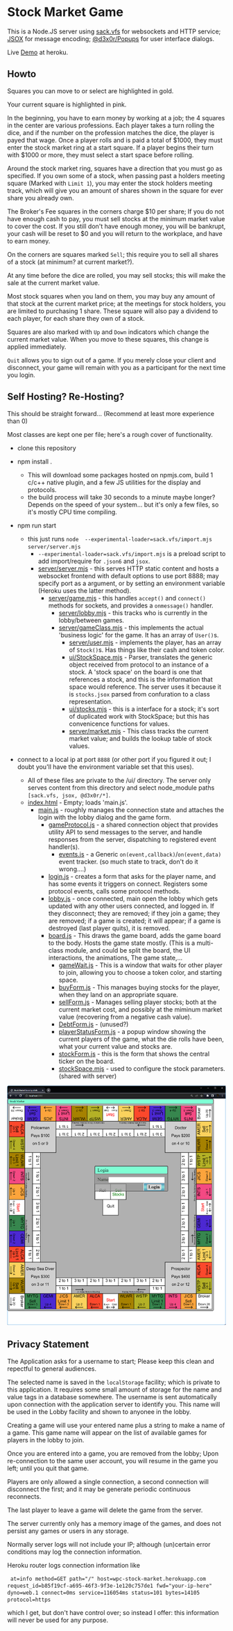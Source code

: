 
# Stock Market Game

This is a Node.JS server using [sack.vfs](https://github.com/d3x0r/sack.vfs) for websockets and HTTP service; [JSOX](https://github.com/d3x0r/jsox) for message encoding; 
[@d3x0r/Popups](https://github.com/d3x0r/popups) for user interface dialogs.

Live [Demo](https://wpc-stock-market.herokuapp.com) at heroku.

## Howto

Squares you can move to or select are highlighted in gold.

Your current square is highlighted in pink.

In the beginning, you have to earn money by working at a job; the 4 squares in the center are various professions.  Each player takes a turn rolling the dice, and if
the number on the profession matches the dice, the player is payed that wage.  Once a player rolls and is paid a total of $1000, they must enter the stock market ring at a start square.
If a player begins their turn with $1000 or more, they must select a start space before rolling.

Around the stock market ring, squares have a direction that you must go as specified.  If you own some of a stock, when passing past a holders meeting square (Marked with `Limit 1`), you
may enter the stock holders meeting track, which will give you an amount of shares shown in the square for ever share you already own.

The Broker's Fee squares in the corners charge $10 per share; If you do not have enough cash to pay, you must sell stocks at the minimum market value to cover the cost.  If you still don't have 
enough money, you will be bankrupt, your cash will be reset to $0 and you will return to the workplace, and have to earn money.

On the corners are squares marked `Sell`; this require you to sell all shares of a stock (at minimum? at current market?).

At any time before the dice are rolled, you may sell stocks; this will make the sale at the current market value.

Most stock squares when you land on them, you may buy any amount of that stock at the current market price; at the meetings for stock holders, you are limited to purchasing 1 share.  These square will
also pay a dividend to each player, for each share they own of a stock.

Squares are also marked with `Up` and `Down` indicators which change the current market value.  When you move to these squares, this change is applied immediately.

`Quit` allows you to sign out of a game.  If you merely close your client and disconnect, your game will remain with you as a participant for the next time you login.

## Self Hosting?  Re-Hosting?

This should be straight forward... (Recommend at least more experience than 0)

Most classes are kept one per file; here's a rough cover of functionality.

- clone this repository
- npm install .
  - This will download some packages hosted on npmjs.com, build 1 c/c++ native plugin, and a few JS utilities for the display and protocols.
  - the build process will take 30 seconds to a minute maybe longer?  Depends on the speed of your system... but it's only a few files, so it's mostly CPU time compiling.
- npm run start
  - this just runs `node  --experimental-loader=sack.vfs/import.mjs  server/server.mjs` 
    - `--experimental-loader=sack.vfs/import.mjs` is a preload script to add import/require for `.json6` and `jsox`.
    - [server/server.mjs](server/server.mjs) - this serves HTTP static content and hosts a websocket frontend with default options to use port 8888; may specify port as a argument, or by setting an environment variable (Heroku uses the latter method).
       - [server/game.mjs](server/game.mjs) - this handles `accept()` and `connect()` methods for sockets, and provides a `onmessage()` handler.
         - [server/lobby.mjs](server/lobby.mjs) - this tracks who is currently in the lobby/between games.
         - [server/gameClass.mjs](server/gameClass.mjs) - this implements the actual 'business logic' for the game.  It has an array of `User()`s.
           - [server/user.mjs](server/user.mjs) - implements the player, has an array of `Stock()`s.  Has things like their cash and token color.
           - [ui/StockSpace.mjs](ui/stuckSpace.mjs) - Parser, translates the generic object received from protocol to an instance of a stock.  A 'stock space' on the board is one that references a stock, and this is the information that space would reference.  The server uses it because it is `stocks.jsox` parsed from confuration to a class representation.
           - [ui/stocks.mjs](ui/stocks.mjs) - this is a interface for a stock; it's sort of duplicated work with StockSpace; but this has convenicence functions for values.
           - [server/market.mjs](server/market.mjs) - This class tracks the current market value; and builds the lookup table of stock values.

- connect to a local ip at port `8888` (or other port if you figured it out; I doubt you'll have the environment variable set that this uses).
  - All of these files are private to the /ui/ directory.  The server only serves content from this directory and select node_module paths `[sack.vfs, jsox, @d3x0r/*]`.
  - [index.html](ui/index.html) - Empty; loads 'main.js'.
    - [main.js](ui/main.js) - roughly manages the connection state and attaches the login with the lobby dialog and the game form.
      - [gameProtocol.js](ui/gameProtocol.js) - a shared connection object that provides utility API to send messages to the server, and handle responses from the server, dispatching to registered event handler(s).
         - [events.js](ui/events.js) - a Generic `on(event,callback)`/`on(event,data)` event tracker.  (so much state to track, don't do it wrong....)
      - [login.js](ui/login.js) - creates a form that asks for the player name, and has some events it triggers on connect.  Registers some protocol events, calls some protocol methods.
      - [lobby.js](ui/lobby.js) - once connected, main open the lobby which gets updated with any other users connected, and logged in.  If they disconnect; they are removed; if they join a game; they are removed; if a game is created; it will appear; if a game is destroyed (last player quits), it is removed.
      - [board.js](ui/board.js) - This draws the game board, adds the game board to the body.  Hosts the game state mostly.  (This is a multi-class module, and could be split the board, the UI interactions, the animations, The game state,...
        - [gameWait.js](ui/gameWait.js) - This is a window that waits for other player to join, allowing you to choose a token color, and starting space.
        - [buyForm.js](ui/buyForm.js) - This manages buying stocks for the player, when they land on an appropriate square.
        - [sellForm.js](ui/sellForm.js) - Manages selling player stocks; both at the current market cost, and possibly at the miminum market value (recovering from a negative cash value).
        - [DebtForm.js](ui/debtForm.js) - (unused?)
        - [playerStatusForm.js](ui/PlayerStatusForm.js) - a popup window showing the current players of the game, what the die rolls have been, what your current value and stocks are.
        - [stockForm.js](ui/stockForm.js) - this is the form that shows the central ticker on the board. 
        - [stockSpace.mjs](ui/stockSpace.mjs) - used to configure the stock parameters.  (shared with server)
        



![Screenshot](CoverImage.png)


## Privacy Statement

The Application asks for a username to start; Please keep this clean and repectful to general audiences.  

The selected name is saved in the `localStorage` facility; which is private to this application.  It requires some small amount of storage for the name and value tags in a database somewhere.  The username is sent
automatically upon connection with the application server to identify you.  This name will be used in the Lobby facility and shown to anyonee in the lobby.

Creating a game will use your entered name plus a string to make a name of a game.  This game name will appear on the list of available games for players in the lobby to join.

Once you are entered into a game, you are removed from the lobby; Upon re-connection to the same user account, you will resume in the game you left; until you quit that game.

Players are only allowed a single connection, a second connection will disconnect the first; and it may be generate periodic continuous reconnects.

The last player to leave a game will delete the game from the server.

The server currently only has a memory image of the games, and does not persist any games or users in any storage.

Normally server logs will not include your IP; although (un)certain error conditions may log the connection information.

Heroku router logs connection information like

```
 at=info method=GET path="/" host=wpc-stock-market.herokuapp.com request_id=b85f19cf-a695-46f3-9f3e-1e120c757de1 fwd="your-ip-here" dyno=web.1 connect=0ms service=116054ms status=101 bytes=14105 protocol=https
```

which I get, but don't have control over; so instead I offer: this information will never be used for any purpose.